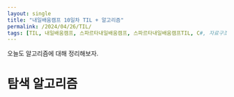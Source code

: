 ```yaml
---
layout: single
title: "내일배움캠프 10일차 TIL + 알고리즘"
permalink: /2024/04/26/TIL/
tags: [TIL, 내일배움캠프, 스파르타내일배움캠프, 스파르타내일배움캠프TIL, C#, 자료구조, 알고리즘]
---
```


오늘도 알고리즘에 대해 정리해보자.<br>
# 탐색 알고리즘

